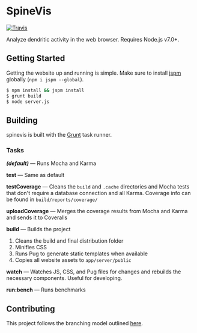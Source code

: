 # SpineVis

[![Travis](https://img.shields.io/travis/thatJavaNerd/spinevis.svg)](https://travis-ci.org/thatJavaNerd/spinevis)
<!-- [![Coveralls](https://img.shields.io/coveralls/thatJavaNerd/spinevis.svg)](https://coveralls.io/github/thatJavaNerd/spinevis) -->

Analyze dendritic activity in the web browser. Requires Node.js v7.0+.

## Getting Started

Getting the website up and running is simple. Make sure to install [jspm](http://jspm.io/) globally (`npm i jspm --global`).

```sh
$ npm install && jspm install
$ grunt build
$ node server.js
```

## Building

spinevis is built with the [Grunt](http://gruntjs.com/) task runner.

### Tasks

***(default)*** — Runs Mocha and Karma

**test** — Same as default

**testCoverage** — Cleans the `build` and `.cache` directories and Mocha tests that don't require a database connection and all Karma. Coverage info can be found in `build/reports/coverage/`

**uploadCoverage** — Merges the coverage results from Mocha and Karma and sends it to Coveralls

**build** — Builds the project

 1. Cleans the build and final distribution folder
 2. Minifies CSS
 3. Runs Pug to generate static templates when available
 4. Copies all website assets to `app/server/public`

**watch** — Watches JS, CSS, and Pug files for changes and rebuilds the necessary components. Useful for developing.

**run:bench** — Runs benchmarks

## Contributing

This project follows the branching model outlined [here](http://nvie.com/posts/a-successful-git-branching-model/).
